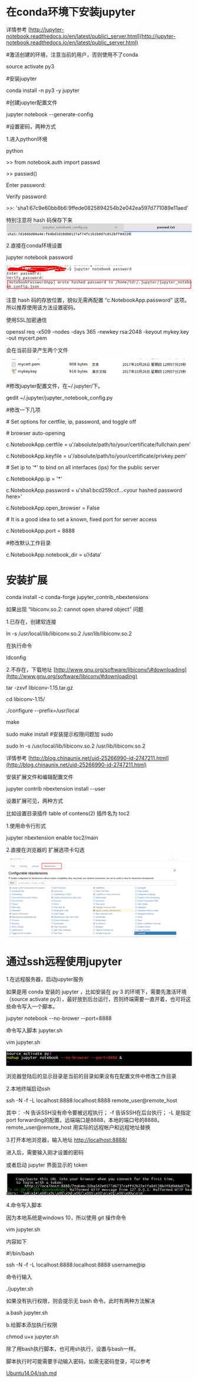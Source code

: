 # 在conda环境下安装jupyter

详情参考 [http://jupyter-notebook.readthedocs.io/en/latest/public\_server.html](http://jupyter-notebook.readthedocs.io/en/latest/public_server.html)

\#激活创建的环境，注意当前的用户，否则使用不了conda

source activate py3

\#安装jupyter

conda install -n py3 -y jupyter

\#创建jupyter配置文件

jupyter notebook --generate-config

\#设置密码，两种方式

1.进入python环境

python

&gt;&gt; from notebook.auth import passwd

&gt;&gt; passwd\(\)

Enter password:

Verify password:

&gt;&gt;: 'sha1:67c9e60bb8b6:9ffede0825894254b2e042ea597d771089e11aed'

特别注意将 hash 码保存下来![](/Ubuntu14.04/assets/9-1.png)2.直接在conda环境设置

jupyter notebook password

![](/Ubuntu14.04/assets/9-5.png)

注意 hash 码的存放位置，貌似无需再配置 “c.NotebookApp.password” 这项。所以推荐使用该方法设置密码。

使用SSL加密通信

openssl req -x509 -nodes -days 365 -newkey rsa:2048 -keyout mykey.key -out mycert.pem

会在当前目录产生两个文件

![](/Ubuntu14.04/assets/9-2.png)

\#修改jupyter配置文件，在~/.jupyter/下。

gedit ~/.jupyter/jupyter\_notebook\_config.py

\#修改一下几项

\# Set options for certfile, ip, password, and toggle off

\# browser auto-opening

c.NotebookApp.certfile = u'/absolute/path/to/your/certificate/fullchain.pem'

c.NotebookApp.keyfile = u'/absolute/path/to/your/certificate/privkey.pem'

\# Set ip to '\*' to bind on all interfaces \(ips\) for the public server

c.NotebookApp.ip = '\*'

c.NotebookApp.password = u'sha1:bcd259ccf...&lt;your hashed password here&gt;'

c.NotebookApp.open\_browser = False

\# It is a good idea to set a known, fixed port for server access

c.NotebookApp.port = 8888

\#修改默认工作目录

c.NotebookApp.notebook\_dir = u‘/data’

# 安装扩展

conda install -c conda-forge jupyter\_contrib\_nbextensions

如果出现  “libiconv.so.2: cannot open shared object” 问题

1.已存在，创建软连接

ln -s /usr/local/lib/libiconv.so.2 /usr/lib/libiconv.so.2

在执行命令

ldconfig

2.不存在，下载地址  [http://www.gnu.org/software/libiconv/\#downloading](http://www.gnu.org/software/libiconv/#downloading)

tar -zxvf libiconv-1.15.tar.gz

cd libiconv-1.15/

./configure --prefix=/usr/local

make

sudo make install  \#安装提示权限问题加 sudo

sudo ln -s /usr/local/lib/libiconv.so.2 /usr/lib/libiconv.so.2

详情参考 [http://blog.chinaunix.net/uid-25266990-id-2747211.html](http://blog.chinaunix.net/uid-25266990-id-2747211.html)

安装扩展文件和编辑配置文件

jupyter contrib nbextension install --user

设置扩展可见，两种方式

比如设置目录插件 table of contens\(2\)  插件名为 toc2

1.使用命令行形式

jupyter nbextension enable toc2/main

2.直接在浏览器的 扩展选项卡勾选

![](/Ubuntu14.04/assets/9-4.png)

# 通过ssh远程使用jupyter

1.在远程服务器，启动jupyter服务

如果是用 conda 安装的 jupyter ，比如安装在 py 3 的环境下，需要先激活环境（source activate py3），最好放到后台运行，否则终端需要一直开着，也可将这些命令写入一个脚本。

jupyter notebook --no-brower --port=8888

命令写入脚本 jupyter.sh

vim jupyter.sh

![](/Ubuntu14.04/assets/9-6.png)

浏览器登陆后的显示目录是当前的目录如果没有在配置文件中修改工作目录

2.本地终端启动ssh

ssh -N -f -L localhost:8888:localhost:8888 remote\_user@remote\_host

其中： -N 告诉SSH没有命令要被远程执行； -f 告诉SSH在后台执行； -L 是指定port forwarding的配置，远端端口是8888，本地的端口号的8888。remote\_user@remote\_host 用实际的远程帐户和远程地址替换

3.打开本地浏览器，输入地址  [http://localhost:8888/](http://localhost:8888/)

进入后，需要输入刚才设置的密码

或者启动 jupyter 界面显示的  token

![](/Ubuntu14.04/assets/9-3.png)

4.命令写入脚本

因为本地系统是windows 10，所以使用 git 操作命令

vim jupyter.sh

内容如下

\#!/bin/bash

ssh -N -f -L localhost:8888:localhost:8888 username@ip

命令行输入

./jupyter.sh

如果没有执行权限，则会提示无 bash 命令。此时有两种方法解决

a.bash jupyter.sh

b.给脚本添加执行权限

chmod u+x jupyter.sh

除了用bash执行脚本，也可用sh执行，设置与bash一样。

脚本执行时可能需要手动输入密码，如需无密码登录，可以参考

[Ubuntu14.04/ssh.md](/Ubuntu14.04/ssh.md)

